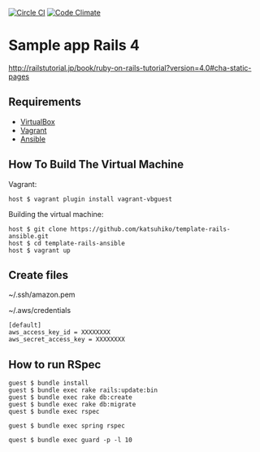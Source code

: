 [![Circle CI](https://circleci.com/gh/katsuhiko/sample_app_rails_4.svg?style=shield)](https://circleci.com/gh/katsuhiko/sample_app_rails_4)
[![Code Climate](https://codeclimate.com/github/katsuhiko/sample_app_rails_4/badges/gpa.svg)](https://codeclimate.com/github/katsuhiko/sample_app_rails_4)

# Sample app Rails 4

http://railstutorial.jp/book/ruby-on-rails-tutorial?version=4.0#cha-static-pages

## Requirements

* [VirtualBox](https://www.virtualbox.org)
* [Vagrant](http://vagrantup.com)
* [Ansible](http://www.ansible.com)

## How To Build The Virtual Machine

Vagrant:

    host $ vagrant plugin install vagrant-vbguest

Building the virtual machine:

    host $ git clone https://github.com/katsuhiko/template-rails-ansible.git
    host $ cd template-rails-ansible
    host $ vagrant up

## Create files

~/.ssh/amazon.pem

~/.aws/credentials

    [default]
    aws_access_key_id = XXXXXXXX
    aws_secret_access_key = XXXXXXXX

## How to run RSpec

    guest $ bundle install
    guest $ bundle exec rake rails:update:bin
    guest $ bundle exec rake db:create
    guest $ bundle exec rake db:migrate
    quest $ bundle exec rspec
    
    guest $ bundle exec spring rspec
    
    quest $ bundle exec guard -p -l 10
